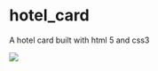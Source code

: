 # hotel_card
A hotel card built with html 5 and css3

![](https://github.com/jhonfe64/hote_card/blob/master/hotel2.png?raw=true)
